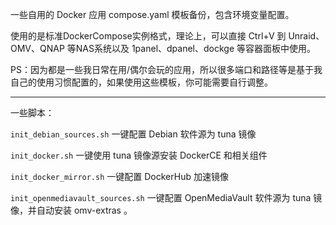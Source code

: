 一些自用的 Docker 应用 compose.yaml 模板备份，包含环境变量配置。

使用的是标准DockerCompose实例格式，理论上，可以直接 Ctrl+V 到 Unraid、OMV、QNAP 等NAS系统以及 1panel、dpanel、dockge 等容器面板中使用。

PS：因为都是一些我日常在用/偶尔会玩的应用，所以很多端口和路径等是基于我自己的使用习惯配置的，如果使用这些模板，你可能需要自行调整。

***

一些脚本：

`init_debian_sources.sh` 一键配置 Debian 软件源为 tuna 镜像

`init_docker.sh` 一键使用 tuna 镜像源安装 DockerCE 和相关组件

`init_docker_mirror.sh` 一键配置 DockerHub 加速镜像

`init_openmediavault_sources.sh` 一键配置 OpenMediaVault 软件源为 tuna 镜像，并自动安装 omv-extras 。